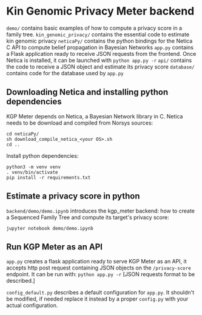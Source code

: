 # Kin Genomic Privacy Meter backend

```demo/``` contains basic examples of how to compute a privacy score in a family tree.
```kin_genomic_privacy/``` contains the essential code to estimate kin genomic privacy
```neticaPy/``` contains the python bindings for the Netica C API to compute belief propagation in Bayesian Networks
```app.py``` contains a Flask application ready to receive JSON requests from the frontend. Once Netica is installed, it can be launched with ```python app.py -r```
```api/``` contains the code to receive a JSON object and estimate its privacy score
```database/``` contains code for the database used by ```app.py```

## Downloading Netica and installing python dependencies

KGP Meter depends on Netica, a Bayesian Network library in C. Netica needs to be download and compiled from Norsys sources:
```
cd neticaPy/
sh download_compile_netica_<your OS>.sh
cd ..
```

Install python dependencies:
```
python3 -m venv venv
. venv/bin/activate
pip install -r requirements.txt
```

## Estimate a privacy score in python

```backend/demo/demo.ipynb``` introduces the kgp_meter backend: how to create a Sequenced Family Tree and compute its target's privacy score:
```
jupyter notebook demo/demo.ipynb
```

## Run KGP Meter as an API

```app.py``` creates a flask application ready to serve KGP Meter as an API, it accepts http post request containing JSON objects on the ```/privacy-score``` endpoint. It can be run with:
```python app.py -r```
[JSON requests format to be described.]


```config_default.py``` describes a default configuration for ```app.py```. It shouldn't be modified, if needed replace it instead by a proper ```config.py``` with your actual configuration.
